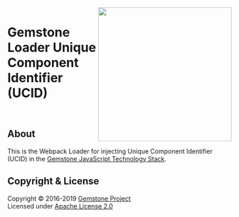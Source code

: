 
<img src="https://rawgit.com/gemstonejs/gemstone-artwork/master/gemstone-logo-white.svg" width="300" align="right" alt=""/>

Gemstone Loader Unique Component Identifier (UCID)
==================================================

<p/>
<img src="https://nodei.co/npm/gemstone-loader-ucid.png?downloads=true&stars=true" alt=""/>
<p/>
<img src="https://david-dm.org/rse/gemstone-loader-ucid.png" alt=""/>

About
-----

This is the Webpack Loader for injecting Unique Component Identifier (UCID) in the
[Gemstone JavaScript Technology Stack](http://gemstonejs.com).

Copyright &amp; License
-----------------------

Copyright &copy; 2016-2019 [Gemstone Project](http://gemstonejs.com)<br/>
Licensed under [Apache License 2.0](https://spdx.org/licenses/Apache-2.0)

